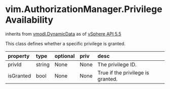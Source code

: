 vim.AuthorizationManager.PrivilegeAvailability
==============================================
inherits from [vmodl.DynamicData](docs/vmodl.DynamicData.md)
as of [vSphere API 5.5](vim.version.md#vim.version.version9)


This class defines whether a specific privilege is granted.

| property | type | optional | priv | desc |
|:---------|:-----|:---------|:-----|:-----|
| privId | string | None | None | The privilege ID. |
| isGranted | bool | None | None | True if the privilege is granted. |


